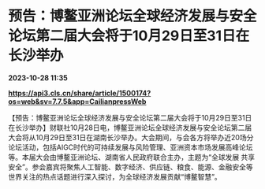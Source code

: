 # 预告：博鳌亚洲论坛全球经济发展与安全论坛第二届大会将于10月29日至31日在长沙举办

**2023-10-28 11:35**

**https://api3.cls.cn/share/article/1500174?os=web&sv=7.7.5&app=CailianpressWeb**

【预告：博鳌亚洲论坛全球经济发展与安全论坛第二届大会将于10月29日至31日在长沙举办】财联社10月28日电，博鳌亚洲论坛全球经济发展与安全论坛第二届大会将从10月29日至31日在湖南长沙举办。大会期间，与会各方将举办近20场分论坛活动，包括AIGC时代的可持续发展与风险管理、亚洲资本市场发展高峰论坛等。本届大会由博鳌亚洲论坛、湖南省人民政府联合主办，主题为“全球发展 共享安全”。参会嘉宾将聚焦人工智能、数字经济、供应链、粮食、能源、金融安全等世界关注的热点话题进行深入探讨，为全球经济发展贡献“博鳌智慧”。